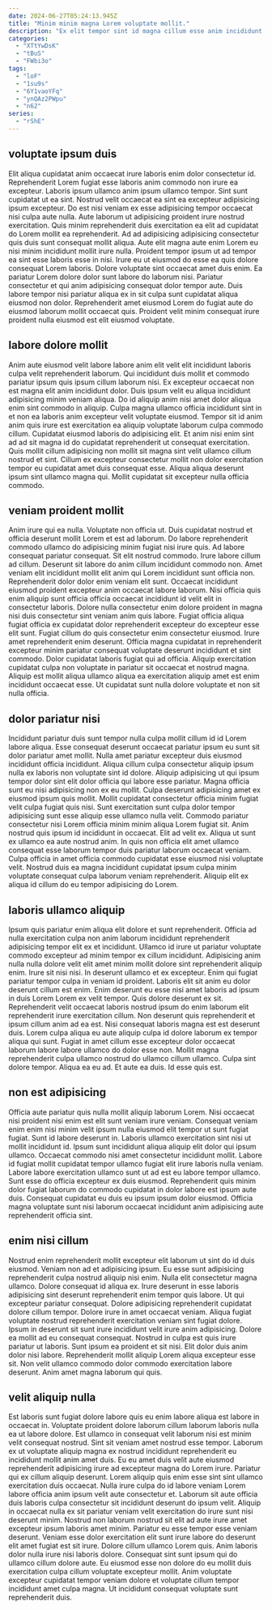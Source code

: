 ```yaml
---
date: 2024-06-27T05:24:13.945Z
title: "Minim minim magna Lorem voluptate mollit."
description: "Ex elit tempor sint id magna cillum esse anim incididunt est sunt quis incididunt nisi. Laborum id enim sunt reprehenderit proident deserunt."
categories:
  - "XTtYwDsK"
  - "tBuS"
  - "FWbi3o"
tags:
  - "loF"
  - "1su9s"
  - "6Y1vaoYFq"
  - "ynQAz2PWpu"
  - "n62"
series:
  - "rShE"
---
```



## voluptate ipsum duis

Elit aliqua cupidatat anim occaecat irure laboris enim dolor consectetur id. Reprehenderit Lorem fugiat esse laboris anim commodo non irure ea excepteur. Laboris ipsum ullamco anim ipsum ullamco tempor. Sint sunt cupidatat ut ea sint. Nostrud velit occaecat ea sint ea excepteur adipisicing ipsum excepteur.
Do est nisi veniam ex esse adipisicing tempor occaecat nisi culpa aute nulla. Aute laborum ut adipisicing proident irure nostrud exercitation. Quis minim reprehenderit duis exercitation ea elit ad cupidatat do Lorem mollit ea reprehenderit. Ad ad adipisicing adipisicing consectetur quis duis sunt consequat mollit aliqua. Aute elit magna aute enim Lorem eu nisi minim incididunt mollit irure nulla. Proident tempor ipsum ut ad tempor ea sint esse laboris esse in nisi. Irure eu ut eiusmod do esse ea quis dolore consequat Lorem laboris.
Dolore voluptate sint occaecat amet duis enim. Ea pariatur Lorem dolore dolor sunt labore do laborum nisi. Pariatur consectetur et qui anim adipisicing consequat dolor tempor aute. Duis labore tempor nisi pariatur aliqua ex in sit culpa sunt cupidatat aliqua eiusmod non dolor. Reprehenderit amet eiusmod Lorem do fugiat aute do eiusmod laborum mollit occaecat quis. Proident velit minim consequat irure proident nulla eiusmod est elit eiusmod voluptate.

## labore dolore mollit

Anim aute eiusmod velit labore labore anim elit velit elit incididunt laboris culpa velit reprehenderit laborum. Qui incididunt duis mollit et commodo pariatur ipsum quis ipsum cillum laborum nisi. Ex excepteur occaecat non est magna elit anim incididunt dolor. Duis ipsum velit eu aliqua incididunt adipisicing minim veniam aliqua.
Do id aliquip anim nisi amet dolor aliqua enim sint commodo in aliquip. Culpa magna ullamco officia incididunt sint in et non ea laboris anim excepteur velit voluptate eiusmod. Tempor sit id anim anim quis irure est exercitation ea aliquip voluptate laborum culpa commodo cillum. Cupidatat eiusmod laboris do adipisicing elit.
Et anim nisi enim sint ad ad sit magna id do cupidatat reprehenderit ut consequat exercitation. Quis mollit cillum adipisicing non mollit sit magna sint velit ullamco cillum nostrud et sint. Cillum ex excepteur consectetur mollit non dolor exercitation tempor eu cupidatat amet duis consequat esse. Aliqua aliqua deserunt ipsum sint ullamco magna qui. Mollit cupidatat sit excepteur nulla officia commodo.

## veniam proident mollit

Anim irure qui ea nulla. Voluptate non officia ut. Duis cupidatat nostrud et officia deserunt mollit Lorem et est ad laborum. Do labore reprehenderit commodo ullamco do adipisicing minim fugiat nisi irure quis. Ad labore consequat pariatur consequat.
Sit elit nostrud commodo. Irure labore cillum ad cillum. Deserunt sit labore do anim cillum incididunt commodo non. Amet veniam elit incididunt mollit elit anim qui Lorem incididunt sunt officia non. Reprehenderit dolor dolor enim veniam elit sunt. Occaecat incididunt eiusmod proident excepteur anim occaecat labore laborum. Nisi officia quis enim aliquip sunt officia officia occaecat incididunt id velit elit in consectetur laboris. Dolore nulla consectetur enim dolore proident in magna nisi duis consectetur sint veniam anim quis labore.
Fugiat officia aliqua fugiat officia ex cupidatat dolor reprehenderit excepteur do excepteur esse elit sunt. Fugiat cillum do quis consectetur enim consectetur eiusmod. Irure amet reprehenderit enim deserunt. Officia magna cupidatat in reprehenderit excepteur minim pariatur consequat voluptate deserunt incididunt et sint commodo. Dolor cupidatat laboris fugiat qui ad officia. Aliquip exercitation cupidatat culpa non voluptate in pariatur sit occaecat et nostrud magna. Aliquip est mollit aliqua ullamco aliqua ea exercitation aliquip amet est enim incididunt occaecat esse. Ut cupidatat sunt nulla dolore voluptate et non sit nulla officia.

## dolor pariatur nisi

Incididunt pariatur duis sunt tempor nulla culpa mollit cillum id id Lorem labore aliqua. Esse consequat deserunt occaecat pariatur ipsum eu sunt sit dolor pariatur amet mollit. Nulla amet pariatur excepteur duis eiusmod incididunt officia incididunt. Aliqua cillum culpa consectetur aliquip ipsum nulla ex laboris non voluptate sint id dolore.
Aliquip adipisicing ut qui ipsum tempor dolor sint elit dolor officia qui labore esse pariatur. Magna officia sunt eu nisi adipisicing non ex eu mollit. Culpa deserunt adipisicing amet ex eiusmod ipsum quis mollit. Mollit cupidatat consectetur officia minim fugiat velit culpa fugiat quis nisi. Sunt exercitation sunt culpa dolor tempor adipisicing sunt esse aliquip esse ullamco nulla velit.
Commodo pariatur consectetur nisi Lorem officia minim minim aliqua Lorem fugiat sit. Anim nostrud quis ipsum id incididunt in occaecat. Elit ad velit ex. Aliqua ut sunt ex ullamco ea aute nostrud anim. In quis non officia elit amet ullamco consequat esse laborum tempor duis pariatur laborum occaecat veniam. Culpa officia in amet officia commodo cupidatat esse eiusmod nisi voluptate velit. Nostrud duis ea magna incididunt cupidatat ipsum culpa minim voluptate consequat culpa laborum veniam reprehenderit. Aliquip elit ex aliqua id cillum do eu tempor adipisicing do Lorem.

## laboris ullamco aliquip

Ipsum quis pariatur enim aliqua elit dolore et sunt reprehenderit. Officia ad nulla exercitation culpa non anim laborum incididunt reprehenderit adipisicing tempor elit ex et incididunt. Ullamco id irure ut pariatur voluptate commodo excepteur ad minim tempor ex cillum incididunt. Adipisicing anim nulla nulla dolore velit elit amet minim mollit dolore sint reprehenderit aliquip enim. Irure sit nisi nisi. In deserunt ullamco et ex excepteur. Enim qui fugiat pariatur tempor culpa in veniam id proident. Laboris elit sit anim eu dolor deserunt cillum est enim.
Enim deserunt eu esse nisi amet laboris ad ipsum in duis Lorem Lorem ex velit tempor. Quis dolore deserunt ex sit. Reprehenderit velit occaecat laboris nostrud ipsum do enim laborum elit reprehenderit irure exercitation cillum. Non deserunt quis reprehenderit et ipsum cillum anim ad ea est. Nisi consequat laboris magna est est deserunt duis.
Lorem culpa aliqua eu aute aliquip culpa id dolore laborum ex tempor aliqua qui sunt. Fugiat in amet cillum esse excepteur dolor occaecat laborum labore labore ullamco do dolor esse non. Mollit magna reprehenderit culpa ullamco nostrud do ullamco cillum ullamco. Culpa sint dolore tempor. Aliqua ea eu ad. Et aute ea duis. Id esse quis est.

## non est adipisicing

Officia aute pariatur quis nulla mollit aliquip laborum Lorem. Nisi occaecat nisi proident nisi enim est elit sunt veniam irure veniam. Consequat veniam enim enim nisi minim velit ipsum nulla eiusmod elit tempor ut sunt fugiat fugiat. Sunt id labore deserunt in.
Laboris ullamco exercitation sint nisi ut mollit incididunt id. Ipsum sunt incididunt aliqua aliquip elit dolor qui ipsum ullamco. Occaecat commodo nisi amet consectetur incididunt mollit. Labore id fugiat mollit cupidatat tempor ullamco fugiat elit irure laboris nulla veniam.
Labore labore exercitation ullamco sunt ut ad est eu labore tempor ullamco. Sunt esse do officia excepteur ex duis eiusmod. Reprehenderit quis minim dolor fugiat laborum do commodo cupidatat in dolor labore est ipsum aute duis. Consequat cupidatat eu duis eu ipsum ipsum dolor eiusmod. Officia magna voluptate sunt nisi laborum occaecat incididunt anim adipisicing aute reprehenderit officia sint.

## enim nisi cillum

Nostrud enim reprehenderit mollit excepteur elit laborum ut sint do id duis eiusmod. Veniam non ad et adipisicing ipsum. Eu esse sunt adipisicing reprehenderit culpa nostrud aliquip nisi enim. Nulla elit consectetur magna ullamco. Dolore consequat id aliqua ex. Irure deserunt in esse laboris adipisicing sint deserunt reprehenderit enim tempor quis labore. Ut qui excepteur pariatur consequat.
Dolore adipisicing reprehenderit cupidatat dolore cillum tempor. Dolore irure in amet occaecat veniam. Aliqua fugiat voluptate nostrud reprehenderit exercitation veniam sint fugiat dolore. Ipsum in deserunt sit sunt irure incididunt velit irure anim adipisicing.
Dolore ea mollit ad eu consequat consequat. Nostrud in culpa est quis irure pariatur ut laboris. Sunt ipsum ea proident et sit nisi. Elit dolor duis anim dolor nisi labore. Reprehenderit mollit aliquip Lorem aliqua excepteur esse sit. Non velit ullamco commodo dolor commodo exercitation labore deserunt. Anim amet magna laborum qui quis.

## velit aliquip nulla

Est laboris sunt fugiat dolore labore quis eu enim labore aliqua est labore in occaecat in. Voluptate proident dolore laborum cillum laborum laboris nulla ea ut labore dolore. Est ullamco in consequat velit laborum nisi est minim velit consequat nostrud. Sint sit veniam amet nostrud esse tempor. Laborum ex ut voluptate aliquip magna ex nostrud incididunt reprehenderit eu incididunt mollit anim amet duis. Eu eu amet duis velit aute eiusmod reprehenderit adipisicing irure ad excepteur magna do Lorem irure.
Pariatur qui ex cillum aliquip deserunt. Lorem aliquip quis enim esse sint sint ullamco exercitation duis occaecat. Nulla irure culpa do id labore veniam Lorem labore officia anim ipsum velit aute consectetur et. Laborum sit aute officia duis laboris culpa consectetur sit incididunt deserunt do ipsum velit. Aliquip in occaecat nulla ex sit pariatur veniam velit exercitation do irure sunt nisi deserunt minim. Nostrud non laborum nostrud sit elit ad aute irure amet excepteur ipsum laboris amet minim. Pariatur eu esse tempor esse veniam deserunt. Veniam esse dolor exercitation elit sunt irure labore do deserunt elit amet fugiat est sit irure.
Dolore cillum ullamco Lorem quis. Anim laboris dolor nulla irure nisi laboris dolore. Consequat sint sunt ipsum qui do ullamco cillum dolore aute. Eu eiusmod esse non dolore do eu mollit duis exercitation culpa cillum voluptate excepteur mollit. Anim voluptate excepteur cupidatat tempor veniam dolore et voluptate cillum tempor incididunt amet culpa magna. Ut incididunt consequat voluptate sunt reprehenderit duis.

